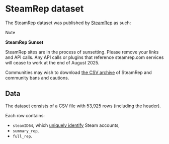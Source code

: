 # SteamRep dataset

The SteamRep dataset was published by [SteamRep][steamrep-homepage] as such:

> [!NOTE]
> **SteamRep Sunset**
> 
> SteamRep sites are in the process of sunsetting. Please remove your links and API calls. Any API calls or plugins that reference steamrep.com services will cease to work at the end of August 2025.
> 
> Communities may wish to download [the CSV archive][steamrep-csv] of SteamRep and community bans and cautions.

## Data

The dataset consists of a CSV file with 53,925 rows (including the header).

Each row contains:
- `steamID64`, which [uniquely identify][steamid-doc] Steam accounts,
- `summary_rep`,
- `full_rep`.

[steamrep-homepage]: <https://steamrep.com/>
[steamrep-csv]: <https://steamrep.com/data/2024/SteamRep_Profiles_BannedCaution_2024_csv.zip>
[steamid-doc]: <https://developer.valvesoftware.com/wiki/SteamID>
